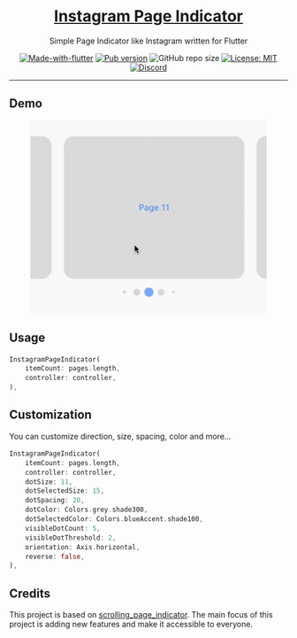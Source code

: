 <div align="center">

<h1 style="border-bottom: none">
    <b><a href="#">Instagram Page Indicator</a></b>
</h1>

Simple Page Indicator like Instagram written for Flutter

[![Made-with-flutter](https://img.shields.io/badge/Made%20with-Flutter-orange)](https://flutter.dev/) 
[![Pub version](https://img.shields.io/pub/v/instagram_page_indicator.svg)](https://pub.dev/packages/instagram_page_indicator)
![GitHub repo size](https://img.shields.io/github/repo-size/ivansaul/instagram_page_indicator)
[![License: MIT](https://img.shields.io/badge/License-MIT-yellow.svg)](https://opensource.org/licenses/MIT)
[![Discord](https://img.shields.io/badge/-Discord-424549?style=social&logo=discord)](https://discord.gg/b72uAVBz6b)

</div>

---

## Demo

<div align="center">
<img src="https://github.com/ivansaul/instagram_page_indicator/blob/master/demo/demo.gif?raw=true">
</div>

## Usage

```dart
InstagramPageIndicator(
    itemCount: pages.length,
    controller: controller,
),
```

## Customization

You can customize direction, size, spacing, color and more...

```dart
InstagramPageIndicator(
    itemCount: pages.length,
    controller: controller,
    dotSize: 11,
    dotSelectedSize: 15,
    dotSpacing: 20,
    dotColor: Colors.grey.shade300,
    dotSelectedColor: Colors.blueAccent.shade100,
    visibleDotCount: 5,
    visibleDotThreshold: 2,
    orientation: Axis.horizontal,
    reverse: false,
),
```

## Credits
This project is based on [scrolling_page_indicator](https://pub.dev/packages/scrolling_page_indicator). The main focus of this project is adding new features and make it accessible to everyone.